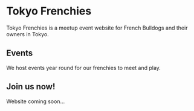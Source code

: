 # Tokyo Frenchies

Tokyo Frenchies is a meetup event website for French Bulldogs and their owners in Tokyo.

## Events

We host events year round for our frenchies to meet and play.

## Join us now!

Website coming soon...